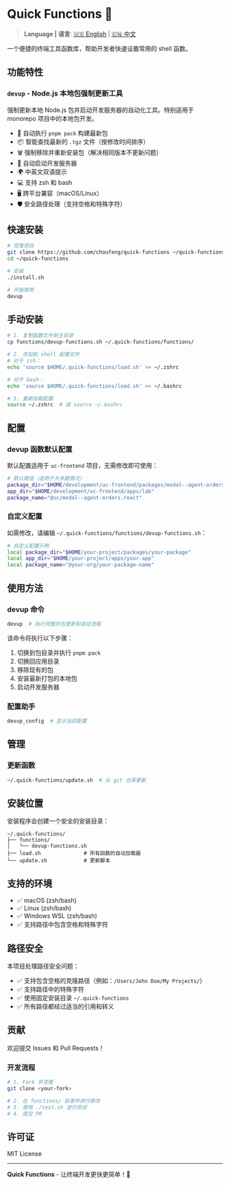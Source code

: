 # Quick Functions 🚀

> **Language | 语言**: [🇺🇸 English](README.md) | [🇨🇳 中文](README_CN.md)

一个便捷的终端工具函数库，帮助开发者快速设置常用的 shell 函数。

## 功能特性

### `devup` - Node.js 本地包强制更新工具
强制更新本地 Node.js 包并启动开发服务器的自动化工具。特别适用于 monorepo 项目中的本地包开发。

- 🔄 自动执行 `pnpm pack` 构建最新包
- 📦 智能查找最新的 `.tgz` 文件（按修改时间排序）
- 🗑️ 强制移除并重新安装包（解决相同版本不更新问题）
- 🚀 自动启动开发服务器
- 🌍 中英文双语提示
- 💻 支持 zsh 和 bash
- 🖥️ 跨平台兼容（macOS/Linux）
- 🛡️ 安全路径处理（支持空格和特殊字符）

## 快速安装

```bash
# 克隆项目
git clone https://github.com/choufeng/quick-functions ~/quick-functions
cd ~/quick-functions

# 安装
./install.sh

# 开始使用
devup
```

## 手动安装

```bash
# 1. 复制函数文件到主目录
cp functions/devup-functions.sh ~/.quick-functions/functions/

# 2. 添加到 shell 配置文件
# 对于 zsh：
echo 'source $HOME/.quick-functions/load.sh' >> ~/.zshrc

# 对于 bash：
echo 'source $HOME/.quick-functions/load.sh' >> ~/.bashrc

# 3. 重新加载配置
source ~/.zshrc  # 或 source ~/.bashrc
```

## 配置

### devup 函数默认配置
默认配置适用于 `uc-frontend` 项目，无需修改即可使用：

```bash
# 默认路径（适用于大多数情况）
package_dir="$HOME/development/uc-frontend/packages/modal--agent-orders.react"
app_dir="$HOME/development/uc-frontend/apps/lab"
package_name="@uc/modal--agent-orders.react"
```

### 自定义配置
如需修改，请编辑 `~/.quick-functions/functions/devup-functions.sh`：

```bash
# 自定义配置示例
local package_dir="$HOME/your-project/packages/your-package"
local app_dir="$HOME/your-project/apps/your-app"
local package_name="@your-org/your-package-name"
```

## 使用方法

### devup 命令
```bash
devup  # 执行完整的包更新和启动流程
```

该命令将执行以下步骤：
1. 切换到包目录并执行 `pnpm pack`
2. 切换回应用目录
3. 移除现有的包
4. 安装最新打包的本地包
5. 启动开发服务器

### 配置助手
```bash
devup_config  # 显示当前配置
```

## 管理

### 更新函数
```bash
~/.quick-functions/update.sh  # 从 git 仓库更新
```

## 安装位置

安装程序会创建一个安全的安装目录：

```
~/.quick-functions/
├── functions/
│   └── devup-functions.sh
├── load.sh              # 所有函数的自动加载器
└── update.sh            # 更新脚本
```

## 支持的环境

- ✅ macOS (zsh/bash)
- ✅ Linux (zsh/bash)
- ✅ Windows WSL (zsh/bash)
- ✅ 支持路径中包含空格和特殊字符

## 路径安全

本项目处理路径安全问题：
- ✅ 支持包含空格的克隆路径（例如：`/Users/John Doe/My Projects/`）
- ✅ 支持路径中的特殊字符
- ✅ 使用固定安装目录 `~/.quick-functions`
- ✅ 所有路径都经过适当的引用和转义

## 贡献

欢迎提交 Issues 和 Pull Requests！

### 开发流程
```bash
# 1. Fork 并克隆
git clone <your-fork>

# 2. 在 functions/ 目录中进行修改
# 3. 使用 ./test.sh 进行测试
# 4. 提交 PR
```

## 许可证

MIT License

---

**Quick Functions** - 让终端开发更快更简单！🚀
